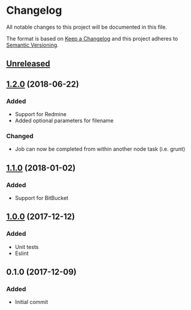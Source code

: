 # Changelog
All notable changes to this project will be documented in this file.

The format is based on [Keep a Changelog](http://keepachangelog.com/en/1.0.0/)
and this project adheres to [Semantic Versioning](http://semver.org/spec/v2.0.0.html).

## [Unreleased]

## [1.2.0] (2018-06-22)

### Added
- Support for Redmine
- Added optional parameters for filename

### Changed
- Job can now be completed from within another node task (i.e. grunt)

## [1.1.0] (2018-01-02)
### Added
- Support for BitBucket

## [1.0.0] (2017-12-12)
### Added
- Unit tests
- Eslint

## 0.1.0 (2017-12-09)
### Added
- Initial commit

[Unreleased]: https://github.com/nikolajevp/changelog-updater/compare/v1.2.0...HEAD
[1.2.0]: https://github.com/nikolajevp/changelog-updater/compare/v1.1.0...v1.2.0
[1.1.0]: https://github.com/nikolajevp/changelog-updater/compare/v1.0.0...v1.1.0
[1.0.0]: https://github.com/nikolajevp/changelog-updater/compare/v0.1.0...v1.0.0